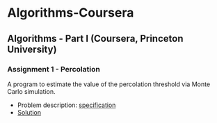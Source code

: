 # Algorithms-Coursera


## Algorithms - Part I (Coursera, Princeton University)

### Assignment 1 - Percolation
A program to estimate the value of the percolation threshold via Monte Carlo simulation.

* Problem description: [specification](https://coursera.cs.princeton.edu/algs4/assignments/percolation/specification.php "")
* [Solution](https://github.com/lina994/Algorithms-Coursera/tree/master/algorithms_part1/percolation "")

